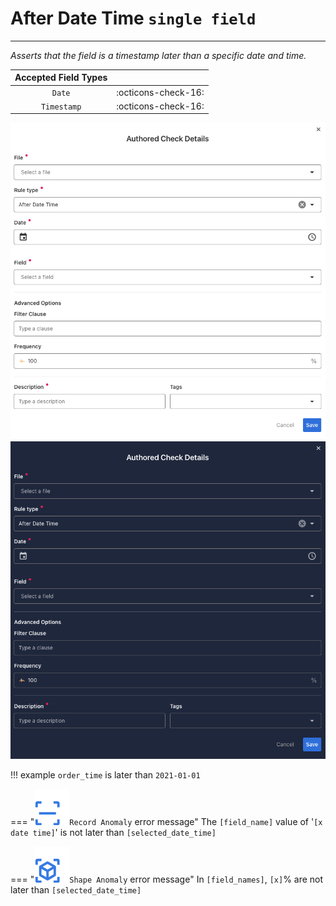 # After Date Time <spam id='single-field'>`single field`</spam>

---
*Asserts that the field is a timestamp later than a specific date and time.*

| Accepted Field Types   |                      |
| :--------------------: | :------------------: |
| `Date`                 | :octicons-check-16:   |
| `Timestamp`            | :octicons-check-16:   |


![Screenshot](../assets/checks/rule-types/after-date-time-check-light.png#only-light)
![Screenshot](../assets/checks/rule-types/after-date-time-check-dark.png#only-dark)

!!! example
    `order_time` is later than `2021-01-01`

=== "![Screenshot](../assets/checks/rule-types/icons/icon-record-anomaly-dark.svg)`Record Anomaly` error message"
    The `[field_name]` value of '`[x date time]`' is not later than `[selected_date_time]`

=== "![Screenshot](../assets/checks/rule-types/icons/icon-shape-anomaly-dark.svg)`Shape Anomaly` error message"
    In `[field_names]`, `[x]`% are not later than `[selected_date_time]`
